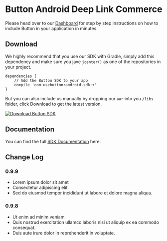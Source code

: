 # Button Android Deep Link Commerce

Please head over to our [Dashboard](https://app.usebutton.com) for step by step instructions on how to include Button in your application in minutes.

## Download
We highly recommend that you use our SDK with Gradle, simply add this dependency and make sure you jave `jcenter()` as one of the repositories in your project.

```
dependencies {
	// Add the Button SDK to your app
	compile 'com.usebutton:android-sdk:+'
}
```

But you can also include us manually by dropping our `aar` into you `/libs` folder, click Download to get the latest version.

[![Download Button SDK](https://api.bintray.com/packages/button/Button/com.usebutton%3Aandroid-sdk/images/download.svg) ](https://bintray.com/button/Button/com.usebutton%3Aandroid-sdk/_latestVersion)


## Documentation

You can find the full [SDK Documentation](http://building.usebutton.com/button-android-public/reference/com/usebutton/sdk/Button.html) here.

## Change Log
### 

### 

### 0.9.9

* Lorem ipsum dolor sit amet
* Consectetur adipiscing elit
* Sed do eiusmod tempor incididunt ut labore et dolore magna aliqua. 


### 0.9.8
* Ut enim ad minim veniam
* Quis nostrud exercitation ullamco laboris nisi ut aliquip ex ea commodo consequat. 
* Duis aute irure dolor in reprehenderit in voluptate.
